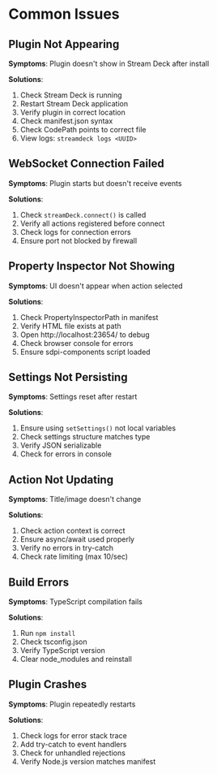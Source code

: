 # Common Issues

## Plugin Not Appearing

**Symptoms**: Plugin doesn't show in Stream Deck after install

**Solutions**:
1. Check Stream Deck is running
2. Restart Stream Deck application
3. Verify plugin in correct location
4. Check manifest.json syntax
5. Check CodePath points to correct file
6. View logs: `streamdeck logs <UUID>`

## WebSocket Connection Failed

**Symptoms**: Plugin starts but doesn't receive events

**Solutions**:
1. Check `streamDeck.connect()` is called
2. Verify all actions registered before connect
3. Check logs for connection errors
4. Ensure port not blocked by firewall

## Property Inspector Not Showing

**Symptoms**: UI doesn't appear when action selected

**Solutions**:
1. Check PropertyInspectorPath in manifest
2. Verify HTML file exists at path
3. Open http://localhost:23654/ to debug
4. Check browser console for errors
5. Ensure sdpi-components script loaded

## Settings Not Persisting

**Symptoms**: Settings reset after restart

**Solutions**:
1. Ensure using `setSettings()` not local variables
2. Check settings structure matches type
3. Verify JSON serializable
4. Check for errors in console

## Action Not Updating

**Symptoms**: Title/image doesn't change

**Solutions**:
1. Check action context is correct
2. Ensure async/await used properly
3. Verify no errors in try-catch
4. Check rate limiting (max 10/sec)

## Build Errors

**Symptoms**: TypeScript compilation fails

**Solutions**:
1. Run `npm install`
2. Check tsconfig.json
3. Verify TypeScript version
4. Clear node_modules and reinstall

## Plugin Crashes

**Symptoms**: Plugin repeatedly restarts

**Solutions**:
1. Check logs for error stack trace
2. Add try-catch to event handlers
3. Check for unhandled rejections
4. Verify Node.js version matches manifest
